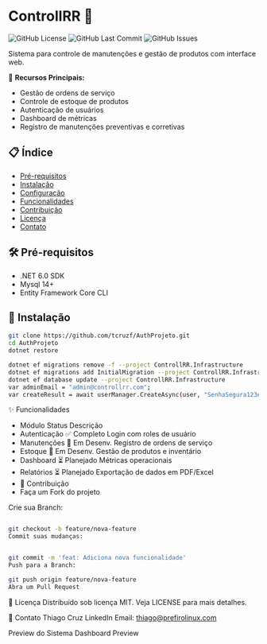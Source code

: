 # ControllRR 🔧
![GitHub License](https://img.shields.io/github/license/tcruzf/AuthProjeto?style=flat-square)
![GitHub Last Commit](https://img.shields.io/github/last-commit/tcruzf/AuthProjeto?style=flat-square)
![GitHub Issues](https://img.shields.io/github/issues/tcruzf/AuthProjeto?style=flat-square)

Sistema para controle de manutenções e gestão de produtos com interface web.

📌 **Recursos Principais:**
- Gestão de ordens de serviço
- Controle de estoque de produtos
- Autenticação de usuários
- Dashboard de métricas
- Registro de manutenções preventivas e corretivas

## 📋 Índice
- [Pré-requisitos](#pré-requisitos)
- [Instalação](#instalação)
- [Configuração](#configuração)
- [Funcionalidades](#funcionalidades)
- [Contribuição](#contribuição)
- [Licença](#licença)
- [Contato](#contato)

## 🛠️ Pré-requisitos
- .NET 6.0 SDK
- Mysql 14+
- Entity Framework Core CLI

## 🚀 Instalação
```bash
git clone https://github.com/tcruzf/AuthProjeto.git
cd AuthProjeto
dotnet restore

dotnet ef migrations remove -f --project ControllRR.Infrastructure
dotnet ef migrations add InitialMigration --project ControllRR.Infrastructure --output-dir Data/Migrations
dotnet ef database update --project ControllRR.Infrastructure
var adminEmail = "admin@controllrr.com";
var createResult = await userManager.CreateAsync(user, "SenhaSegura123##");
```

✨ Funcionalidades
- Módulo	Status	Descrição
- Autenticação	✅ Completo	Login com roles de usuário
- Manutenções	🚧 Em Desenv.	Registro de ordens de serviço
- Estoque	🚧 Em Desenv.	Gestão de produtos e inventário
- Dashboard	⏳ Planejado	Métricas operacionais
- Relatórios	⏳ Planejado	Exportação de dados em PDF/Excel
- 🤝 Contribuição
- Faça um Fork do projeto

Crie sua Branch:

```bash

git checkout -b feature/nova-feature
Commit suas mudanças:


git commit -m 'feat: Adiciona nova funcionalidade'
Push para a Branch:

git push origin feature/nova-feature
Abra um Pull Request
```


📄 Licença
Distribuído sob licença MIT. Veja LICENSE para mais detalhes.

📧 Contato
Thiago Cruz
LinkedIn
Email: thiago@prefirolinux.com

Preview do Sistema
Dashboard Preview

